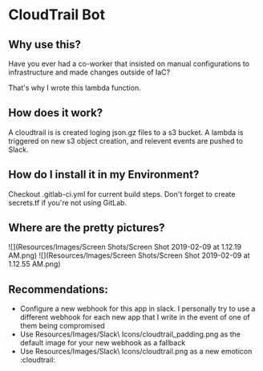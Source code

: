 # CloudTrail Bot

## Why use this?

Have you ever had a co-worker that insisted on manual configurations to infrastructure and made changes outside of IaC?

That's why I wrote this lambda function.

## How does it work?

A cloudtrail is is created loging json.gz files to a s3 bucket.  A lambda is triggered on new s3 object creation, and relevent events are pushed to Slack.

## How do I install it in my Environment?

Checkout .gitlab-ci.yml for current build steps.  Don't forget to create secrets.tf if you're not using GitLab.

## Where are the pretty pictures?

![](Resources/Images/Screen Shots/Screen Shot 2019-02-09 at 1.12.19 AM.png)
![](Resources/Images/Screen Shots/Screen Shot 2019-02-09 at 1.12.55 AM.png)

## Recommendations:

- Configure a new webhook for this app in slack.  I personally try to use a different webhook for each new app that I write in the event of one of them being compromised
- Use Resources/Images/Slack\ Icons/cloudtrail_padding.png as the default image for your new webhook as a fallback
- Use Resources/Images/Slack\ Icons/cloudtrail.png as a new emoticon :cloudtrail:
